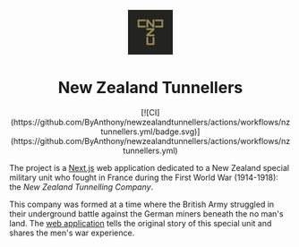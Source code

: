<p align="center">
    <img width="80" height="80" src="./public/apple-touch-icon-114x114.png"/>
</p>
<h1 align="center">
    New Zealand Tunnellers
</h1>
<p align="center">
    [![CI](https://github.com/ByAnthony/newzealandtunnellers/actions/workflows/nztunnellers.yml/badge.svg)](https://github.com/ByAnthony/newzealandtunnellers/actions/workflows/nztunnellers.yml)
</p>


The project is a [Next.js](https://github.com/vercel/next.js) web application dedicated to a New Zealand special military unit who fought in France during the First World War (1914-1918): the _New Zealand Tunnelling Company_.

This company was formed at a time where the British Army struggled in their underground battle against the German miners beneath the no man's land. The [web application](https://www.nztunnellers.com) tells the original story of this special unit and shares the men's war experience.
